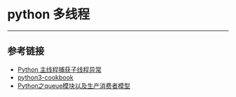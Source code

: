 # python 多线程
***

## 参考链接
- [Python 主线程捕获子线程异常](https://www.jianshu.com/p/e672152d6753)
- [python3-cookbook](http://python3-cookbook-personal.readthedocs.io/zh_CN/latest/c12/p02_determining_if_thread_has_started.html)
- [Python之queue模块以及生产消费者模型](https://www.cnblogs.com/ccorz/p/5683114.html)